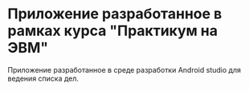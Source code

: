 # Приложение разработанное в рамках курса "Практикум на ЭВМ"  
Приложение разработанное в среде разработки Android studio для ведения списка дел.
